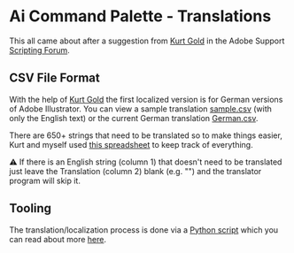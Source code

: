 # Ai Command Palette - Translations

This all came about after a suggestion from [Kurt Gold](https://community.adobe.com/t5/illustrator-discussions/command-palette-by-josh-duncan-localised-for-german-illustrator-versions/td-p/13107176) in the Adobe Support [Scripting Forum](https://community.adobe.com/t5/illustrator/ct-p/ct-illustrator?page=1&sort=latest_replies&filter=all&lang=all&tabid=discussions&topics=label-scripting).

## CSV File Format

With the help of [Kurt Gold](https://community.adobe.com/t5/user/viewprofilepage/user-id/8354168) the first localized version is for German versions of Adobe Illustrator. You can view a sample translation [sample.csv](sample.csv) (with only the English text) or the current German translation [German.csv](German.csv).

There are 650+ strings that need to be translated so to make things easier, Kurt and myself used [this spreadsheet](https://docs.google.com/spreadsheets/d/1KojP9U64bvt4eVWsy5W8ieGnV8_dTQWASX109feehnw/edit?usp=sharing) to keep track of everything.

⚠️ If there is an English string (column 1) that doesn't need to be translated just leave the Translation (column 2) blank (e.g. "") and the translator program will skip it.

## Tooling

The translation/localization process is done via a [Python script](/tools/build_translations.py) which you can read about more [here](/tools/README.md).